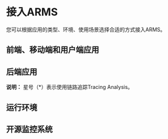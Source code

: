 # 接入ARMS

您可以根据应用的类型、环境、使用场景选择合适的方式接入ARMS。



## 前端、移动端和用户端应用

## 后端应用

**说明：** 星号（\*）表示使用链路追踪Tracing Analysis。

## 运行环境

## 开源监控系统

